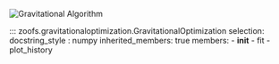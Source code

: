 
![Gravitational Algorithm](https://media.giphy.com/media/d1zp7XeNrzpWo/giphy.gif)


::: zoofs.gravitationaloptimization.GravitationalOptimization
    selection:
        docstring_style : numpy
        inherited_members: true
        members:
        - __init__
        - fit
        - plot_history